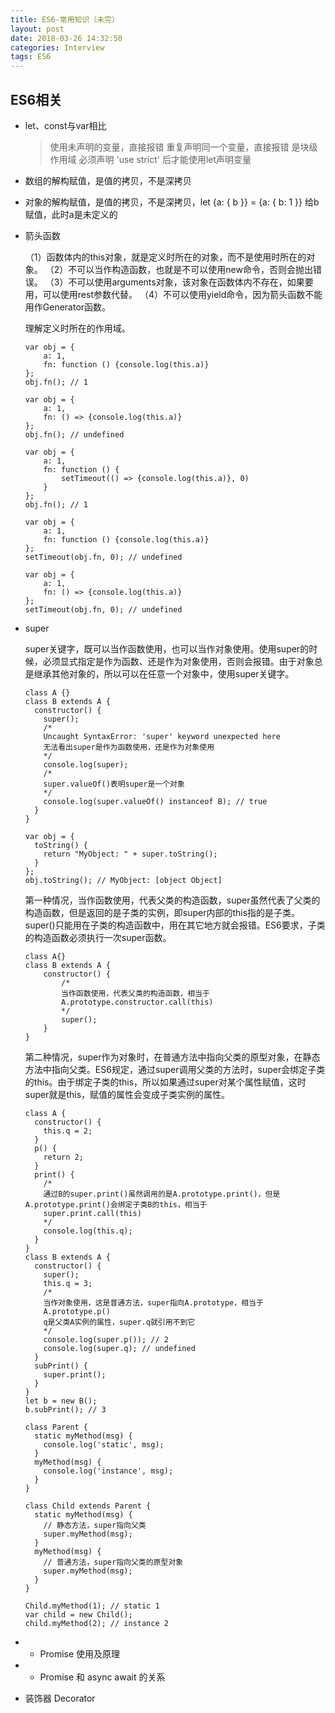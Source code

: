 ```yaml
---
title: ES6-常用知识（未完）
layout: post
date: 2018-03-26 14:32:50
categories: Interview
tags: ES6
---
```


## ES6相关

- let、const与var相比

    > 使用未声明的变量，直接报错
    > 重复声明同一个变量，直接报错
    > 是块级作用域
    > 必须声明 'use strict' 后才能使用let声明变量

- 数组的解构赋值，是值的拷贝，不是深拷贝
- 对象的解构赋值，是值的拷贝，不是深拷贝，let {a: { b }} = {a: { b: 1 }} 给b赋值，此时a是未定义的
- 箭头函数
    
    （1）函数体内的this对象，就是定义时所在的对象，而不是使用时所在的对象。
    （2）不可以当作构造函数，也就是不可以使用new命令，否则会抛出错误。
    （3）不可以使用arguments对象，该对象在函数体内不存在，如果要用，可以使用rest参数代替。
    （4）不可以使用yield命令，因为箭头函数不能用作Generator函数。

    理解定义时所在的作用域。
    ```
    var obj = {
        a: 1,
        fn: function () {console.log(this.a)}
    };
    obj.fn(); // 1

    var obj = {
        a: 1,
        fn: () => {console.log(this.a)}
    };
    obj.fn(); // undefined

    var obj = {
        a: 1,
        fn: function () {
            setTimeout(() => {console.log(this.a)}, 0)
        }
    };
    obj.fn(); // 1

    var obj = {
        a: 1,
        fn: function () {console.log(this.a)}
    };
    setTimeout(obj.fn, 0); // undefined

    var obj = {
        a: 1,
        fn: () => {console.log(this.a)}
    };
    setTimeout(obj.fn, 0); // undefined
    ```

- super

    super关键字，既可以当作函数使用，也可以当作对象使用。使用super的时候，必须显式指定是作为函数、还是作为对象使用，否则会报错。由于对象总是继承其他对象的，所以可以在任意一个对象中，使用super关键字。

    ```
    class A {}
    class B extends A {
      constructor() {
        super();
        /*
        Uncaught SyntaxError: 'super' keyword unexpected here
        无法看出super是作为函数使用，还是作为对象使用
        */
        console.log(super);
        /*
        super.valueOf()表明super是一个对象
        */
        console.log(super.valueOf() instanceof B); // true
      }
    }

    var obj = {
      toString() {
        return "MyObject: " + super.toString();
      }
    };
    obj.toString(); // MyObject: [object Object]
    ```

    第一种情况，当作函数使用，代表父类的构造函数，super虽然代表了父类的构造函数，但是返回的是子类的实例，即super内部的this指的是子类。super()只能用在子类的构造函数中，用在其它地方就会报错。ES6要求，子类的构造函数必须执行一次super函数。

    ```
    class A{}
    class B extends A {
        constructor() {
            /*
            当作函数使用，代表父类的构造函数，相当于
            A.prototype.constructor.call(this)
            */
            super();
        }
    }
    ```

    第二种情况，super作为对象时，在普通方法中指向父类的原型对象，在静态方法中指向父类。ES6规定，通过super调用父类的方法时，super会绑定子类的this。由于绑定子类的this，所以如果通过super对某个属性赋值，这时super就是this，赋值的属性会变成子类实例的属性。

    ```
    class A {
      constructor() {
        this.q = 2;
      }
      p() {
        return 2;
      }
      print() {
        /*
        通过B的super.print()虽然调用的是A.prototype.print()，但是A.prototype.print()会绑定子类B的this，相当于
        super.print.call(this)
        */
        console.log(this.q);
      }
    }
    class B extends A {
      constructor() {
        super();
        this.q = 3;
        /*
        当作对象使用，这是普通方法，super指向A.prototype，相当于
        A.prototype.p()
        q是父类A实例的属性，super.q就引用不到它
        */
        console.log(super.p()); // 2
        console.log(super.q); // undefined
      }
      subPrint() {
        super.print();
      }
    }
    let b = new B();
    b.subPrint(); // 3
    ```

    ```
    class Parent {
      static myMethod(msg) {
        console.log('static', msg);
      }
      myMethod(msg) {
        console.log('instance', msg);
      }
    }

    class Child extends Parent {
      static myMethod(msg) {
        // 静态方法，super指向父类
        super.myMethod(msg);
      }
      myMethod(msg) {
        // 普通方法，super指向父类的原型对象
        super.myMethod(msg);
      }
    }

    Child.myMethod(1); // static 1
    var child = new Child();
    child.myMethod(2); // instance 2
    ```

- * Promise 使用及原理
- * Promise 和 async await 的关系
- 装饰器 Decorator
